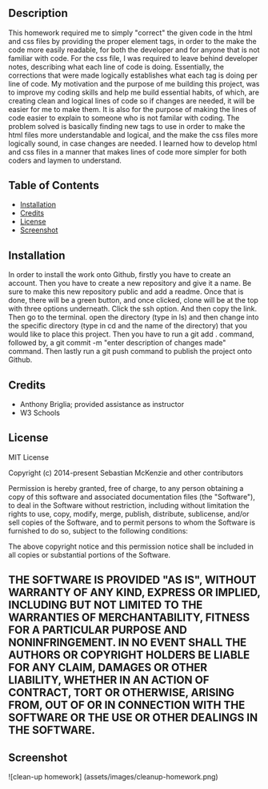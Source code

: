 # <Clean-up-homework>
## Description
This homework required me to simply "correct" the given code in the html and css files by providing the proper element tags, in order to the make the code more easily readable, for both the developer and for anyone that is not familiar with code. For the css file, I was required to leave behind developer notes, describing what each line of code is doing. Essentially, the corrections that were made logically establishes what each tag is doing per line of code. My motivation and the purpose of me building this project, was to improve my coding skills and help me build essential habits, of which, are creating clean and logical lines of code so if changes are needed, it will be easier for me to make them. It is also for the purpose of making the lines of code easier to explain to someone who is not familar with coding. The problem solved is basically finding new tags to use in order to make the html files more understandable and logical, and the make the css files more logically sound, in case changes are needed. I learned how to develop html and css files in a manner that makes lines of code more simpler for both coders and laymen to understand.
## Table of Contents
- [Installation](#installation)
- [Credits](#credits)
- [License](#license) 
- [Screenshot](#screenshot)
## Installation
In order to install the work onto Github, firstly you have to create an account. Then you have to create a new repository and give it a name. Be sure to make this new repository public and add a readme. Once that is done, there will be a green button, and once clicked, clone will be at the top with three options underneath. Click the ssh option. And then copy the link. Then go to the terminal. open the directory (type in ls) and then change into the specific directory (type in cd and the name of the directory) that you would like to place this project. Then you have to run a git add . command, followed by, a git commit -m "enter description of changes made" command. Then lastly run a git push command to publish the project onto Github.
## Credits
- Anthony Briglia; provided assistance as instructor 
- W3 Schools 
## License
MIT License

Copyright (c) 2014-present Sebastian McKenzie and other contributors

Permission is hereby granted, free of charge, to any person obtaining
a copy of this software and associated documentation files (the
"Software"), to deal in the Software without restriction, including
without limitation the rights to use, copy, modify, merge, publish,
distribute, sublicense, and/or sell copies of the Software, and to
permit persons to whom the Software is furnished to do so, subject to
the following conditions:

The above copyright notice and this permission notice shall be
included in all copies or substantial portions of the Software.

THE SOFTWARE IS PROVIDED "AS IS", WITHOUT WARRANTY OF ANY KIND,
EXPRESS OR IMPLIED, INCLUDING BUT NOT LIMITED TO THE WARRANTIES OF
MERCHANTABILITY, FITNESS FOR A PARTICULAR PURPOSE AND
NONINFRINGEMENT. IN NO EVENT SHALL THE AUTHORS OR COPYRIGHT HOLDERS BE
LIABLE FOR ANY CLAIM, DAMAGES OR OTHER LIABILITY, WHETHER IN AN ACTION
OF CONTRACT, TORT OR OTHERWISE, ARISING FROM, OUT OF OR IN CONNECTION
WITH THE SOFTWARE OR THE USE OR OTHER DEALINGS IN THE SOFTWARE.
---
## Screenshot 
![clean-up homework] (assets/images/cleanup-homework.png)
